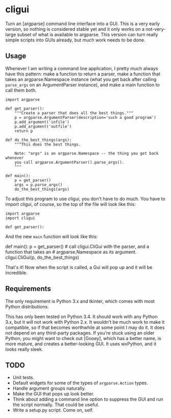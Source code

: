 cligui
======

Turn an [argparse] command line interface into a GUI.  This is a very early
version, so nothing is considered stable yet and it only works on a
not-very-large subset of what is available to argparse.  This version can turn
really simple scripts into GUIs already, but much work needs to be done.

Usage
-----

Whenever I am writing a command line application, I pretty much always have
this pattern: make a function to return a parser, make a function that takes an
argparse.Namespace instance (what you get back after calling `parse_args` on an
ArgumentParser instance), and make a main function to call them both.

    import argparse

    def get_parser():
        """Create a parser that does all the best things."""
        p = argparse.ArgumentParser(description='such a good program')
        p.add_argument('infile')
        p.add_argument('outfile')
        return p

    def do_the_best_things(args):
        """This does the best things.

        Note: "args" is an argparse.Namespace -- the thing you get back whenever
        you call argparse.ArgumentParser().parse_args().
        """

    def main():
        p = get_parser()
        args = p.parse_args()
        do_the_best_things(args)


To adjust this program to use cligui, you don't have to do much.  You have to
import cligui, of course, so the top of the file will look like this:

    import argparse
    import cligui

    def get_parser():

And the new `main` function will look like this:

def main():
    p = get_parser()
    # call cligui.CliGui with the parser, and a function that takes an
    # argparse.Namespace as its argument.
    cligui.CliGui(p, do_the_best_things)

That's it!  Now when the script is called, a Gui will pop up and it will be
incredible.

Requirements
------------

The only requirement is Python 3.x and tkinter, which comes with most Python
distributions.

This has only been tested on Python 3.4.  It should work with any Python 3.x,
but it will not work with Python 2.x.  It wouldn't be much work to make it
compatible, so if that becomes worthwhile at some point I may do it.  It does
not depend on any third-party packages.  If you're stuck using an older Python,
you might want to check out [Gooey], which has a better name, is more mature,
and creates a better-looking GUI.  It uses wxPython, and it looks really sleek.

TODO
----

* Unit tests.
* Default widgets for some of the types of `argparse.Action` types.
* Handle argument groups naturally.
* Make the GUI that pops up look better.
* Think about adding a command line option to suppress the GUI and run the
  script normally.  That could be useful.
* Write a setup.py script.  Come on, self.


